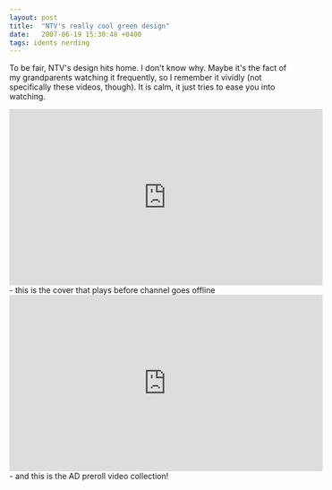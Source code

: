 ```yaml
---
layout: post
title:  "NTV's really cool green design"
date:   2007-06-19 15:30:48 +0400
tags: idents nerding
---
```


To be fair, NTV's design hits home. I don't know why. Maybe it's the fact of my grandparents watching it frequently, so I remember it vividly (not specifically these videos, though). It is calm, it just tries to ease you into watching.

<iframe width="560" height="315" src="https://www.youtube-nocookie.com/embed/6kXWZEaa5A0?si=TnKCUqfO1_vk2Lrz&amp;controls=0" title="YouTube video player" frameborder="0" allow="accelerometer; autoplay; clipboard-write; encrypted-media; gyroscope; picture-in-picture; web-share" referrerpolicy="strict-origin-when-cross-origin" allowfullscreen></iframe>
- this is the cover that plays before channel goes offline
<iframe width="560" height="315" src="https://www.youtube-nocookie.com/embed/dRYIeRpnqeU?si=PcJdUwrsWGkJavzq&amp;controls=0" title="YouTube video player" frameborder="0" allow="accelerometer; autoplay; clipboard-write; encrypted-media; gyroscope; picture-in-picture; web-share" referrerpolicy="strict-origin-when-cross-origin" allowfullscreen></iframe>
- and this is the AD preroll video collection!